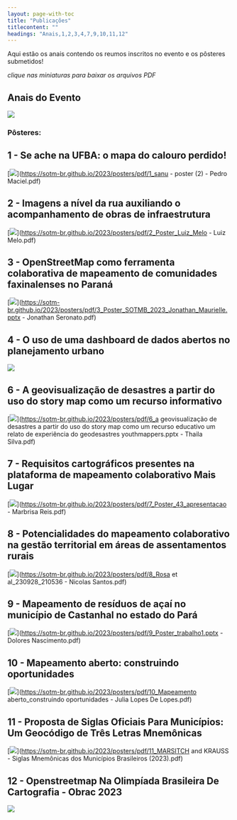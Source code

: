 ```yaml
---
layout: page-with-toc
title: "Publicações"
titlecontent: ""
headings: "Anais,1,2,3,4,7,9,10,11,12"
---
```




<style>
  body {
    counter-reset: poster-submission;
  }
  h2::before {

    font-weight: bold;
  }
  #toc li a {
    padding-top: 4px;
    padding-bottom: 4px;
  }
</style>

<!-- Many followed the call for posters and the results are AMAZING. We thank all participants for the great work! Some more information can be found on our [call for posters](/calls/posters) page. -->


Aqui estão os anais contendo os reumos inscritos no evento e os pôsteres submetidos!

*clique nas miniaturas para baixar os arquivos PDF*

<h2 id="Anais">Anais do Evento</h2>

[<img src="https://sotm-br.github.io/2023/posters/anais_thumb.png" style="max-height:400px; max-width:400px;">](https://sotm-br.github.io/2023/posters/anais.pdf)

### Pôsteres:


<h2 id="1">1 - Se ache na UFBA: o mapa do calouro perdido!</h2>

[<img src="https://sotm-br.github.io/2023/posters/thumbnails/1.jpg" style="max-height:300px; max-width:300px;">](https://sotm-br.github.io/2023/posters/pdf/1_sanu - poster (2) - Pedro Maciel.pdf)

<h2 id="2">2 - Imagens a nível da rua auxiliando o acompanhamento de obras de infraestrutura</h2>

[<img src="https://sotm-br.github.io/2023/posters/thumbnails/2.jpg" style="max-height:300px; max-width:300px;">](https://sotm-br.github.io/2023/posters/pdf/2_Poster_Luiz_Melo - Luiz Melo.pdf)

<h2 id="3">3 - OpenStreetMap como ferramenta colaborativa de mapeamento de comunidades faxinalenses no Paraná</h2>

[<img src="https://sotm-br.github.io/2023/posters/thumbnails/3.jpg" style="max-height:300px; max-width:300px;">](https://sotm-br.github.io/2023/posters/pdf/3_Poster_SOTMB_2023_Jonathan_Maurielle.pptx - Jonathan Seronato.pdf)

<h2 id="4">4 - O uso de uma dashboard de dados abertos no planejamento urbano</h2>

[<img src="https://sotm-br.github.io/2023/posters/thumbnails/4.jpg" style="max-height:300px; max-width:300px;">](https://sotm-br.github.io/2023/posters/pdf/4_poster_jaqueline.pdf)

<h2 id="6">6 - A geovisualização de desastres a partir do uso do story map como um recurso informativo</h2>

[<img src="https://sotm-br.github.io/2023/posters/thumbnails/6.jpg" style="max-height:300px; max-width:300px;">](https://sotm-br.github.io/2023/posters/pdf/6_a geovisualização de desastres a partir do uso do story map como um recurso educativo um relato de experiência do geodesastres youthmappers.pptx - Thaila Silva.pdf)

<h2 id="7">7 - Requisitos cartográficos presentes na plataforma de mapeamento colaborativo Mais Lugar</h2>

[<img src="https://sotm-br.github.io/2023/posters/thumbnails/7.jpg" style="max-height:300px; max-width:300px;">](https://sotm-br.github.io/2023/posters/pdf/7_Poster_43_apresentacao - Marbrisa Reis.pdf)

<h2 id="8">8 - Potencialidades do mapeamento colaborativo na gestão territorial em áreas de assentamentos rurais</h2>

[<img src="https://sotm-br.github.io/2023/posters/thumbnails/8.jpg" style="max-height:300px; max-width:300px;">](https://sotm-br.github.io/2023/posters/pdf/8_Rosa et al_230928_210536 - Nicolas Santos.pdf)

<h2 id="9">9 - Mapeamento de resíduos de açaí no município de Castanhal no estado do Pará</h2>

[<img src="https://sotm-br.github.io/2023/posters/thumbnails/9.jpg" style="max-height:300px; max-width:300px;">](https://sotm-br.github.io/2023/posters/pdf/9_Poster_trabalho1.pptx - Dolores Nascimento.pdf)

<h2 id="10">10 - Mapeamento aberto: construindo oportunidades</h2>

[<img src="https://sotm-br.github.io/2023/posters/thumbnails/10.jpg" style="max-height:300px; max-width:300px;">](https://sotm-br.github.io/2023/posters/pdf/10_Mapeamento aberto_construindo oportunidades - Julia Lopes De Lopes.pdf)

<h2 id="11">11 - Proposta de Siglas Oficiais Para Municípios: Um Geocódigo de Três Letras Mnemônicas</h2>

[<img src="https://sotm-br.github.io/2023/posters/thumbnails/11.jpg" style="max-height:300px; max-width:300px;">](https://sotm-br.github.io/2023/posters/pdf/11_MARSITCH and KRAUSS - Siglas Mnemônicas dos Municípios Brasileiros (2023).pdf)

<h2 id="12">12 - Openstreetmap Na Olimpíada Brasileira De Cartografia - Obrac 2023</h2>

[<img src="https://sotm-br.github.io/2023/posters/thumbnails/12.jpg" style="max-height:300px; max-width:300px;">](https://sotm-br.github.io/2023/posters/pdf/12_Raquel-posterEXTRA_ExposicaoOBRAC2023_.pdf)
